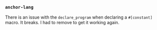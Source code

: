 ### `anchor-lang`

There is an issue with the `declare_program` when declaring a `#[constant]` macro. It breaks. I had to remove to get it working again.
